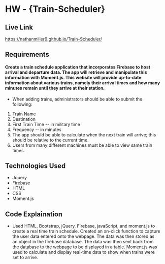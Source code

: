 # HW - {Train-Scheduler}

## Live Link 
 https://nathanmiller9.github.io/Train-Scheduler/

## Requirements
#### Create a train schedule application that incorporates Firebase to host arrival and departure data. The app will retrieve and manipulate this information with Moment.js. This website will provide up-to-date information about various trains, namely their arrival times and how many minutes remain until they arrive at their station.

- When adding trains, administrators should be able to submit the following:
1. Train Name
2. Destination
3. First Train Time -- in military time
4. Frequency -- in minutes
5. The app should be able to calculate when the next train will arrive; this should be relative to the current time.
6. Users from many different machines must be able to view same train times.

## Technologies Used
- Jquery
- Firebase
- HTML
- CSS
- Moment.js

## Code Explaination
- Used HTML, Bootstrap, jQuery, Firebase, javaScript, and moment.js to create a real time train schedule.  Created an on-click function to capture the user data entered onto the webpage.  The data was then stored as an object in the firebase database. The data was then sent back from the database to the webpage to be displayed in a table.  Moment.js was used to calculate and display real-time data to show when trains were set to arrive.  
